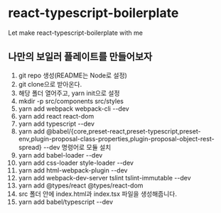 # react-typescript-boilerplate

Let make react-typescript-boilerplate with me

## 나만의 보일러 플레이트를 만들어보자

1. git repo 생성(README는 Node로 설정)
2. git clone으로 받아온다.
3. 해당 폴더 열어주고, yarn init으로 설정
4. mkdir -p src/components src/styles
5. yarn add webpack webpack-cli --dev
6. yarn add react react-dom
7. yarn add typescript --dev
8. yarn add @babel/{core,preset-react,preset-typescript,preset-env,plugin-proposal-class-properties,plugin-proposal-object-rest-spread} --dev 명령어로 모듈 설치
9. yarn add babel-loader --dev
10. yarn add css-loader style-loader --dev
11. yarn add html-webpack-plugin --dev
12. yarn add webpack-dev-server tslint tslint-immutable --dev
13. yarn add @types/react @types/react-dom
14. src 폴더 안에 index.html과 index.tsx 파일을 생성해줍니다.
15. yarn add babel/typescript --dev
